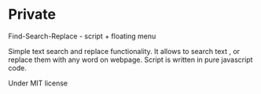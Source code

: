 # Private
Find-Search-Replace - script +  floating menu

Simple text search  and replace functionality. It allows to search text , or replace them  with any word on webpage.
Script is written in pure javascript code.


Under MIT license





